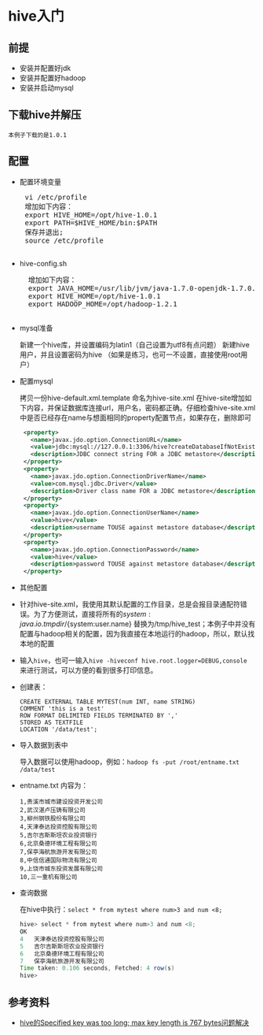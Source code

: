 # hive入门


## 前提 ##

- 安装并配置好jdk
- 安装并配置好hadoop
- 安装并启动mysql

## 下载hive并解压 ##

    本例子下载的是1.0.1

## 配置 ##

- 配置环境变量
 <pre>
    vi /etc/profile
	增加如下内容：   
	export HIVE_HOME=/opt/hive-1.0.1
	export PATH=$HIVE_HOME/bin:$PATH  
	保存并退出;
	source /etc/profile
    
</pre>

- hive-config.sh
   <pre>
	增加如下内容：
	export JAVA_HOME=/usr/lib/jvm/java-1.7.0-openjdk-1.7.0.85.x86_64
	export HIVE_HOME=/opt/hive-1.0.1
	export HADOOP_HOME=/opt/hadoop-1.2.1
   </pre>
- mysql准备

	新建一个hive库，并设置编码为latin1（自己设置为utf8有点问题）
	新建hive用户，并且设置密码为hive （如果是练习，也可一不设置，直接使用root用户）

- 配置mysql

	拷贝一份hive-default.xml.template 命名为hive-site.xml
	在hive-site增加如下内容，并保证数据库连接url，用户名，密码都正确。仔细检查hive-site.xml中是否已经存在name与想面相同的property配置节点，如果存在，删除即可
   ``` xml
    <property>     
	  <name>javax.jdo.option.ConnectionURL</name>  
	  <value>jdbc:mysql://127.0.0.1:3306/hive?createDatabaseIfNotExist=true</value>     
	  <description>JDBC connect string FOR a JDBC metastore</description>     
	</property>     
	<property>  
	  <name>javax.jdo.option.ConnectionDriverName</name>  
	  <value>com.mysql.jdbc.Driver</value>     
	  <description>Driver class name FOR a JDBC metastore</description> 
	</property>     
	<property>  
	  <name>javax.jdo.option.ConnectionUserName</name>  
	  <value>hive</value>     
	  <description>username TOUSE against metastore database</description>     
	</property>     
	<property>     
	  <name>javax.jdo.option.ConnectionPassword</name>  
	  <value>hive</value>     
	  <description>password TOUSE against metastore database</description>     
	</property>
	```
- 其他配置
	
- 针对hive-site.xml，我使用其默认配置的工作目录，总是会报目录通配符错误。为了方便测试，直接将所有的${system:java.io.tmpdir}/${system:user.name} 替换为/tmp/hive_test；本例子中并没有配置与hadoop相关的配置，因为我直接在本地运行的hadoop，所以，默认找本地的配置
- 输入```hive```，也可一输入```hive -hiveconf hive.root.logger=DEBUG,console``` 来进行测试，可以方便的看到很多打印信息。
- 创建表：
	```
	CREATE EXTERNAL TABLE MYTEST(num INT, name STRING)
    COMMENT 'this is a test'
    ROW FORMAT DELIMITED FIELDS TERMINATED BY ','
    STORED AS TEXTFILE
    LOCATION '/data/test';
	```
- 导入数据到表中
	
	导入数据可以使用hadoop，例如：```hadoop fs -put /root/entname.txt /data/test```
- entname.txt 内容为：
	```
	1,贵溪市城市建设投资开发公司
	2,武汉湛卢压铸有限公司
	3,柳州钢铁股份有限公司
	4,天津泰达投资控股有限公司
	5,吉尔吉斯斯坦农业投资银行
	6,北京桑德环境工程有限公司
	7,保亭海航旅游开发有限公司
	8,中信信通国际物流有限公司
	9,上饶市城东投资发展有限公司
	10,三一重机有限公司
	
	```
- 查询数据

	在hive中执行：```select * from mytest where num>3 and num <8; ```
	```java
	hive> select * from mytest where num>3 and num <8;
	OK
	4	天津泰达投资控股有限公司
	5	吉尔吉斯斯坦农业投资银行
	6	北京桑德环境工程有限公司
	7	保亭海航旅游开发有限公司
	Time taken: 0.106 seconds, Fetched: 4 row(s)
	hive> 
	```

## 参考资料 ##

- [hive的Specified key was too long; max key length is 767 bytes问题解决 ](http://blog.csdn.net/lengzijian/article/details/7045538)
 
